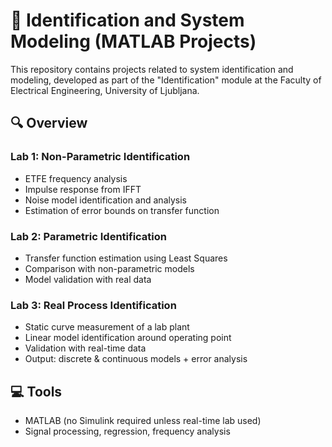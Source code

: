 # 🧠 Identification and System Modeling (MATLAB Projects)

This repository contains projects related to system identification and modeling, developed as part of the "Identification" module at the Faculty of Electrical Engineering, University of Ljubljana.

## 🔍 Overview

### Lab 1: Non-Parametric Identification
- ETFE frequency analysis
- Impulse response from IFFT
- Noise model identification and analysis
- Estimation of error bounds on transfer function

### Lab 2: Parametric Identification
- Transfer function estimation using Least Squares
- Comparison with non-parametric models
- Model validation with real data

### Lab 3: Real Process Identification
- Static curve measurement of a lab plant
- Linear model identification around operating point
- Validation with real-time data
- Output: discrete & continuous models + error analysis

## 💻 Tools
- MATLAB (no Simulink required unless real-time lab used)
- Signal processing, regression, frequency analysis
